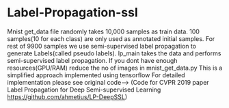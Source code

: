 # Label-Propagation-ssl
Mnist get_data file randomly takes 10,000 samples as train data. 100 samples(10 for each class) are only used as annotated initial samples. For rest of 9900 samples we use semi-supervised label propagation to generate Labels(called pseudo labels).
lp_main takes the data and performs semi-supervised label propagation.
If you dont have enough resources(GPU/RAM) reduce the no of images in mnist_get_data.py
This is a simplified approach implemented using tensorflow 
For detailed implementation please see original code--> (Code for CVPR 2019 paper Label Propagation for Deep Semi-supervised Learning https://github.com/ahmetius/LP-DeepSSL)
